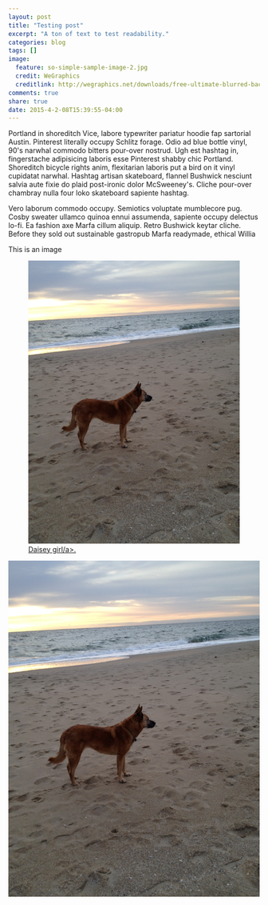```yaml
---
layout: post
title: "Testing post"
excerpt: "A ton of text to test readability."
categories: blog
tags: []
image:
  feature: so-simple-sample-image-2.jpg
  credit: WeGraphics
  creditlink: http://wegraphics.net/downloads/free-ultimate-blurred-background-pack/
comments: true
share: true
date: 2015-4-2-08T15:39:55-04:00
---
```


Portland in shoreditch Vice, labore typewriter pariatur hoodie fap sartorial Austin. Pinterest literally occupy Schlitz forage. Odio ad blue bottle vinyl, 90's narwhal commodo bitters pour-over nostrud. Ugh est hashtag in, fingerstache adipisicing laboris esse Pinterest shabby chic Portland. Shoreditch bicycle rights anim, flexitarian laboris put a bird on it vinyl cupidatat narwhal. Hashtag artisan skateboard, flannel Bushwick nesciunt salvia aute fixie do plaid post-ironic dolor McSweeney's. Cliche pour-over chambray nulla four loko skateboard sapiente hashtag.

Vero laborum commodo occupy. Semiotics voluptate mumblecore pug. Cosby sweater ullamco quinoa ennui assumenda, sapiente occupy delectus lo-fi. Ea fashion axe Marfa cillum aliquip. Retro Bushwick keytar cliche. Before they sold out sustainable gastropub Marfa readymade, ethical Willia

This is an image 


<figure>
	<a href="/images/daisey.jpg"><img src="/images/daisey.jpg" alt="image"></a>
	<figcaption><a href="/images/daisey.jpg" title="A picture of daisey">Daisey girl/a>.</figcaption>
</figure>


![This image](/images/daisey.jpg "Jewbwahaha")
